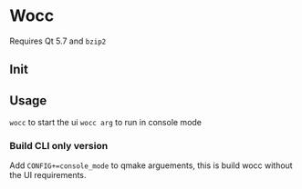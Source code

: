 # Wocc

Requires Qt 5.7 and `bzip2`

## Init

## Usage

`wocc` to start the ui
`wocc arg` to run in console mode

### Build CLI only version

Add `CONFIG+=console_mode` to qmake arguements, this is build wocc without the UI requirements.